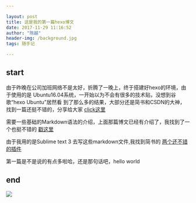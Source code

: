 ```yaml
---

layout: post
title: 这是我的第一篇hexo博文
date: 2017-11-29 11:16:52
author: "陈越"
header-img: /background.jpg
tags: 随手记

---
```


## start

由于昨晚在公司加班网络不是太好，折腾了一晚上，终于搭建好hexo的环境，由于使用的是
Ubuntu16.04系统，一开始以为不会有很多的技术贴，没想到谷歌“hexo Ubuntu”居然看
到了那么多的结果，大部分还是简书和CSDN的大神，找到一篇还挺不错的，分享给大家
[click这里](http://blog.csdn.net/sysushui/article/details/54585905)

需要一些基础的Markdown语法的介绍，上面那篇博文已经有介绍了，我找到了一个也挺不错的
[戳这里](http://wowubuntu.com/markdown/)

由于我用的是Sublime text 3 去写这些markdown文件,我找到简书的
[两个还不错的插件](http://www.jianshu.com/p/335b7d1be39e)

第一篇是不是说的有点多啦哈，还是那句话吧，hello world

## end
![](http://p061xvmi7.bkt.clouddn.com/firstblog.jpg)
